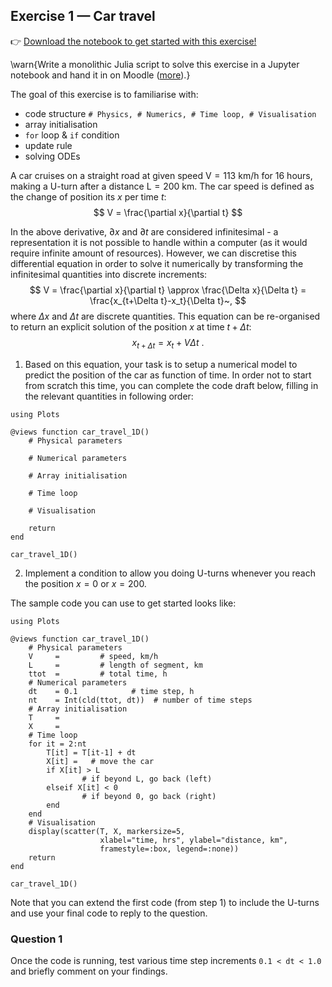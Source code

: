 <!--This file was generated, do not modify it.-->
## Exercise 1 — **Car travel**

👉 [Download the notebook to get started with this exercise!](https://github.com/eth-vaw-glaciology/course-101-0250-00/blob/main/notebooks/lecture1_ex1.ipynb)

\warn{Write a monolithic Julia script to solve this exercise in a Jupyter notebook and hand it in on Moodle ([more](/homework)).}

The goal of this exercise is to familiarise with:
- code structure `# Physics, # Numerics, # Time loop, # Visualisation`
- array initialisation
- `for` loop & `if` condition
- update rule
- solving ODEs

A car cruises on a straight road at given speed $\mathrm{V = 113}$ km/h for 16 hours, making a U-turn after a distance $\mathrm{L = 200}$ km. The car speed is defined as the change of position its $x$ per time $t$:
$$
V = \frac{\partial x}{\partial t}
$$

In the above derivative, $\partial x$ and $\partial t$ are considered infinitesimal - a representation it is not possible to handle within a computer (as it would require infinite amount of resources). However, we can discretise this differential equation in order to solve it numerically by transforming the infinitesimal quantities into discrete increments:
$$
V = \frac{\partial x}{\partial t} \approx \frac{\Delta x}{\Delta t} = \frac{x_{t+\Delta t}-x_t}{\Delta t}~,
$$
where $\Delta x$ and $\Delta t$ are discrete quantities. This equation can be re-organised to return an explicit solution of the position $x$ at time $t+\Delta t$:
$$
x_{t+\Delta t} = x_{t} + V \Delta t~.
$$

1. Based on this equation, your task is to setup a numerical model to predict the position of the car as function of time. In order not to start from scratch this time, you can complete the code draft below, filling in the relevant quantities in following order:

````julia:ex1
using Plots

@views function car_travel_1D()
    # Physical parameters

    # Numerical parameters

    # Array initialisation

    # Time loop

    # Visualisation

    return
end

car_travel_1D()
````

2. Implement a condition to allow you doing U-turns whenever you reach the position $x=0$ or $x=200$.

The sample code you can use to get started looks like:

````julia:ex2
using Plots

@views function car_travel_1D()
    # Physical parameters
    V     =         # speed, km/h
    L     =         # length of segment, km
    ttot  =         # total time, h
    # Numerical parameters
    dt    = 0.1            # time step, h
    nt    = Int(cld(ttot, dt))  # number of time steps
    # Array initialisation
    T     =
    X     =
    # Time loop
    for it = 2:nt
        T[it] = T[it-1] + dt
        X[it] =   # move the car
        if X[it] > L
                # if beyond L, go back (left)
        elseif X[it] < 0
                # if beyond 0, go back (right)
        end
    end
    # Visualisation
    display(scatter(T, X, markersize=5,
                    xlabel="time, hrs", ylabel="distance, km",
                    framestyle=:box, legend=:none))
    return
end

car_travel_1D()
````

Note that you can extend the first code (from step 1) to include the U-turns and use your final code to reply to the question.

### Question 1

Once the code is running, test various time step increments `0.1 < dt < 1.0` and briefly comment on your findings.

